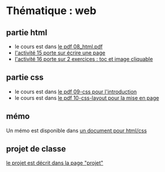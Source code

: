 # Thématique : web

## partie html

 - le cours est dans [le pdf 08_html.pdf](cours/08_html.pdf)
 - [l'activité 15 porte sur écrire une page](activité15/README.md)
 - [l'activité 16 porte sur 2 exercices : toc et image cliquable](activité16/README.md)

## partie css

 - le cours est dans [le pdf 09-css pour l'introduction](cours/09-css.pdf)
 - le cours est dans [le pdf 10-css-layout pour la mise en page](cours/10-css-layout.pdf)

## mémo

Un mémo est disponible dans [un document pour html/css](cours/memo%20html%20css.pdf)

## projet de classe

[le projet est décrit dans la page "projet"](projet.md)